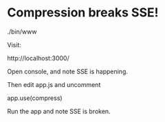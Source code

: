 # Compression breaks SSE!

  ./bin/www

Visit:

  http://localhost:3000/

Open console, and note SSE is happening.

Then edit app.js and uncomment

  app.use(compress)

Run the app and note SSE is broken.
